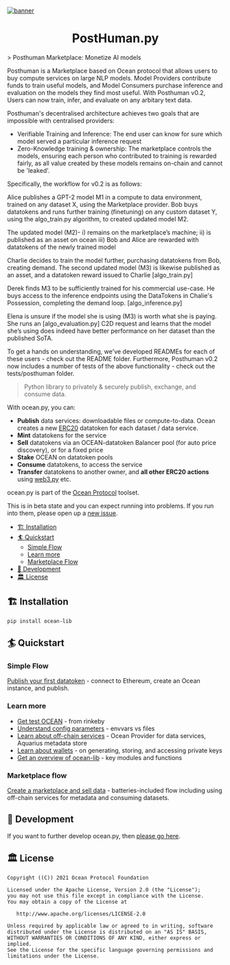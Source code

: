 
[![banner](https://raw.githubusercontent.com/oceanprotocol/art/master/github/repo-banner%402x.png)](https://oceanprotocol.com)

<h1 align="center">PostHuman.py</h1>
> Posthuman Marketplace: Monetize AI models

Posthuman is a Marketplace based on Ocean protocol that allows users to buy compute services on large NLP models. Model Providers contribute funds to train useful models, and Model Consumers purchase inference and evaluation on the models they find most useful. With Posthuman v0.2, Users can now train, infer, and evaluate on any arbitary text data. 

Posthuman's decentralised architecture achieves two goals that are impossible with centralised providers:
- Verifiable Training and Inference: The end user can know for sure which model served a particular inference request
- Zero-Knowledge training & ownership: The marketplace controls the models, ensuring each person who contributed to training is rewarded fairly, as all value created by these models remains on-chain and cannot be 'leaked'.

Specifically, the workflow for v0.2 is as follows:

Alice publishes a GPT-2 model M1 in a compute to data environment, trained on any dataset X, using the Marketplace provider.
Bob buys datatokens and runs further training (finetuning) on any custom dataset Y, using the algo_train.py algorithm, to created updated model M2.

The updated model (M2)-
i) remains on the marketplace’s machine;
ii) is published as an asset on ocean
iii) Bob and Alice are rewarded with datatokens of the newly trained model

Charlie decides to train the model further, purchasing datatokens from Bob, creating demand.
The second updated model (M3) is likewise published as an asset, and a datatoken reward issued to Charlie [algo_train.py]

Derek finds M3 to be sufficiently trained for his commercial use-case. He buys access to the inference endpoints using the DataTokens in Chalie's Possession, completing the demand loop. [algo_inference.py]

Elena is unsure if the model she is using (M3) is worth what she is paying. She runs an [algo_evaluation.py] C2D request and learns that the model she’s using does indeed have better performance on her dataset than the published SoTA. 

To get a hands on understanding, we've developed READMEs for each of these users - check out the README folder.
Furthermore, Posthuman v0.2 now includes a number of tests of the above functionality - check out the tests/posthuman folder.



> Python library to privately & securely publish, exchange, and consume data.

With ocean.py, you can:
- **Publish** data services: downloadable files or compute-to-data. 
Ocean creates a new [ERC20](https://github.com/ethereum/EIPs/blob/7f4f0377730f5fc266824084188cc17cf246932e/EIPS/eip-20.md) 
datatoken for each dataset / data service.
- **Mint** datatokens for the service
- **Sell** datatokens via an OCEAN-datatoken Balancer pool (for auto price discovery), or for a fixed price
- **Stake** OCEAN on datatoken pools
- **Consume** datatokens, to access the service
- **Transfer** datatokens to another owner, and **all other ERC20 actions** 
using [web3.py](https://web3py.readthedocs.io/en/stable/examples.html#working-with-an-erc20-token-contract) etc.

ocean.py is part of the [Ocean Protocol](https://www.oceanprotocol.com) toolset.

This is in beta state and you can expect running into problems. If you run into them, please open up a [new issue](/issues).

- [🏗 Installation](#-installation)
- [🏄 Quickstart](#-quickstart)
  - [Simple Flow](#simple-flow)
  - [Learn more](#learn-more)
  - [Marketplace Flow](#marketplace-flow)
- [🦑 Development](#-development)
- [🏛 License](#-license)

## 🏗 Installation

```pip install ocean-lib```

## 🏄 Quickstart

### Simple Flow

[Publish your first datatoken](READMEs/datatokens_flow.md) - connect to Ethereum, create an Ocean instance, and publish.

### Learn more

- [Get test OCEAN](READMEs/get_test_OCEAN.md) - from rinkeby
- [Understand config parameters](READMEs/parameters.md) - envvars vs files 
- [Learn about off-chain services](READMEs/services.md) - Ocean Provider for data services, Aquarius metadata store
- [Learn about wallets](READMEs/wallets.md) - on generating, storing, and accessing private keys
- [Get an overview of ocean-lib](READMEs/overview.md) - key modules and functions

### Marketplace flow

[Create a marketplace and sell data](READMEs/marketplace_flow.md) - batteries-included flow including using off-chain services for metadata and consuming datasets.

## 🦑 Development

If you want to further develop ocean.py, then [please go here](READMEs/developers.md).

## 🏛 License

```
Copyright ((C)) 2021 Ocean Protocol Foundation

Licensed under the Apache License, Version 2.0 (the "License");
you may not use this file except in compliance with the License.
You may obtain a copy of the License at

   http://www.apache.org/licenses/LICENSE-2.0

Unless required by applicable law or agreed to in writing, software
distributed under the License is distributed on an "AS IS" BASIS,
WITHOUT WARRANTIES OR CONDITIONS OF ANY KIND, either express or implied.
See the License for the specific language governing permissions and
limitations under the License.
```
